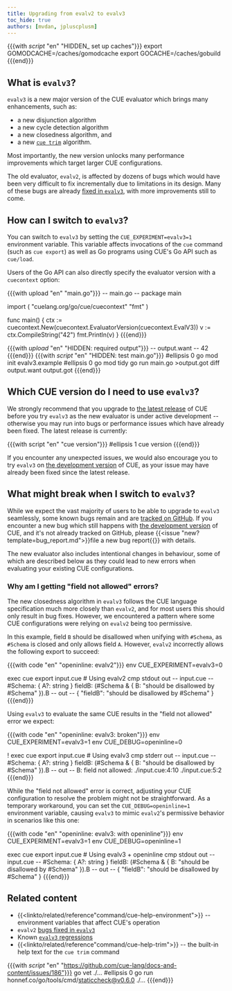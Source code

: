 ```yaml
---
title: Upgrading from evalv2 to evalv3
toc_hide: true
authors: [mvdan, jpluscplusm]
---
```


{{{with _script_ "en" "HIDDEN_ set up caches"}}}
export GOMODCACHE=/caches/gomodcache
export GOCACHE=/caches/gobuild
{{{end}}}

## What is `evalv3`?

`evalv3` is a new major version of the CUE evaluator which brings many enhancements,
such as:

- a new disjunction algorithm
- a new cycle detection algorithm
- a new closedness algorithm, and
- a new [`cue trim`]({{<relref"docs/reference/command/cue-help-trim">}}) algorithm.

Most importantly, the new version unlocks many performance improvements which
target larger CUE configurations.

The old evaluator, `evalv2`, is affected by dozens of bugs which would have
been very difficult to fix incrementally due to limitations in its design. Many
of these bugs are already
[fixed in `evalv3`](https://github.com/cue-lang/cue/issues?q=is%3Aissue%20label%3Aevalv3-win),
with more improvements still to come.

## How can I switch to `evalv3`?

You can switch to `evalv3` by setting the `CUE_EXPERIMENT=evalv3=1` environment
variable. This variable affects invocations of the `cue` command (such as `cue
export`) as well as Go programs using CUE's Go API such as `cue/load`.

Users of the Go API can also directly specify the evaluator version with a
`cuecontext` option:

{{{with upload "en" "main.go"}}}
-- main.go --
package main

import (
	"cuelang.org/go/cue/cuecontext"
	"fmt"
)

func main() {
	ctx := cuecontext.New(cuecontext.EvaluatorVersion(cuecontext.EvalV3))
	v := ctx.CompileString("42")
	fmt.Println(v)
}
{{{end}}}

{{{with _upload_ "en" "HIDDEN: required output"}}}
-- output.want --
42
{{{end}}}
{{{with _script_ "en" "HIDDEN: test main.go"}}}
#ellipsis 0
go mod init evalv3.example
#ellipsis 0
go mod tidy
go run main.go >output.got
diff output.want output.got
{{{end}}}

## Which CUE version do I need to use `evalv3`?

We strongly recommend that you upgrade to
[the latest release]({{<relref"docs/introduction/installation">}})
of CUE before you try `evalv3` as the new evaluator is under active development
-- otherwise you may run into bugs or performance issues which have already
been fixed. The latest release is currently:

{{{with script "en" "cue version"}}}
#ellipsis 1
cue version
{{{end}}}

If you encounter any unexpected issues, we would also encourage you to try `evalv3` on
[the development version]({{<relref"docs/introduction/installation">}}#install-from-source)
of CUE, as your issue may have already been fixed since the latest release.

## What might break when I switch to `evalv3`?

While we expect the vast majority of users to be able to upgrade to `evalv3`
seamlessly, some known bugs remain and are
[tracked on GitHub](https://github.com/cue-lang/cue/issues?q=is%3Aissue%20state%3Aopen%20label%3Aevalv3).
If you encounter a new bug which still happens with
[the development version]({{<relref"docs/introduction/installation">}}#install-from-source)
of CUE, and it's not already tracked on GitHub, please
{{<issue "new?template=bug_report.md">}}file a new bug report{{</issue>}}
with details.

The new evaluator also includes intentional changes in behaviour, some of which
are described below as they could lead to new errors when evaluating your existing CUE configurations.

### Why am I getting "field not allowed" errors?

The new closedness algorithm in `evalv3` follows the CUE language specification
much more closely than `evalv2`, and for most users this should only result in
bug fixes. However, we encountered a pattern where some CUE configurations were
relying on `evalv2` being too permissive.

In this example, field `B` should be disallowed when unifying with `#Schema`,
as `#Schema` is closed and only allows field `A`.
However, `evalv2` incorrectly allows the following export to succeed:

{{{with code "en" "openinline: evalv2"}}}
env CUE_EXPERIMENT=evalv3=0

exec cue export input.cue # Using evalv2
cmp stdout out
-- input.cue --
#Schema: {
	A?: string
}
fieldB: (#Schema & {
	B: "should be disallowed by #Schema"
}).B
-- out --
{
    "fieldB": "should be disallowed by #Schema"
}
{{{end}}}

Using `evalv3` to evaluate the same CUE results in the "field not allowed" error we expect:

<!--
Note that this assumes we have already switched to CUE_DEBUG=openinline=0 as a default.
-->

{{{with code "en" "openinline: evalv3: broken"}}}
env CUE_EXPERIMENT=evalv3=1
env CUE_DEBUG=openinline=0

! exec cue export input.cue # Using evalv3
cmp stderr out
-- input.cue --
#Schema: {
	A?: string
}
fieldB: (#Schema & {
	B: "should be disallowed by #Schema"
}).B
-- out --
B: field not allowed:
    ./input.cue:4:10
    ./input.cue:5:2
{{{end}}}

While the "field not allowed" error is correct, adjusting your CUE
configuration to resolve the problem might not be straightforward.
As a temporary workaround, you can set the `CUE_DEBUG=openinline=1` environment
variable, causing `evalv3` to mimic `evalv2`'s permissive behavior in scenarios
like this one:

{{{with code "en" "openinline: evalv3: with openinline"}}}
env CUE_EXPERIMENT=evalv3=1
env CUE_DEBUG=openinline=1

exec cue export input.cue # Using evalv3 + openinline
cmp stdout out
-- input.cue --
#Schema: {
	A?: string
}
fieldB: (#Schema & {
	B: "should be disallowed by #Schema"
}).B
-- out --
{
    "fieldB": "should be disallowed by #Schema"
}
{{{end}}}

## Related content

- {{<linkto/related/reference"command/cue-help-environment">}} -- environment variables that affect CUE's operation
- `evalv2` [bugs fixed in `evalv3`](https://github.com/cue-lang/cue/issues?q=is%3Aissue%20label%3Aevalv3-win)
- Known [`evalv3` regressions](https://github.com/cue-lang/cue/issues?q=is%3Aissue%20state%3Aopen%20label%3Aevalv3)
- {{<linkto/related/reference"command/cue-help-trim">}} -- the built-in help text for the `cue trim` command

{{{with _script_ "en" "https://github.com/cue-lang/docs-and-content/issues/186"}}}
go vet ./...
#ellipsis 0
go run honnef.co/go/tools/cmd/staticcheck@v0.6.0 ./...
{{{end}}}
